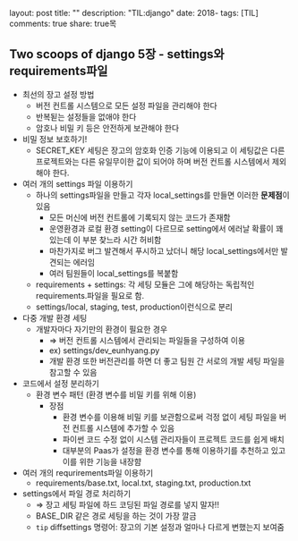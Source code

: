 layout: post
    title: ""
    description: "TIL:django"
    date: 2018-
    tags: [TIL]
    comments: true
    share: true목

## Two scoops of django 5장 - settings와 requirements파일

- 최선의 장고 설정 방법
    - 버전 컨트롤 시스템으로 모든 설정 파일을 관리해야 한다
    - 반복됟는 설정들을 없애야 한다
    - 암호나 비밀 키 등은 안전하게 보관해야 한다
- 비밀 정보 보호하기!
    - SECRET_KEY 세팅은 장고의 암호화 인증 기능에 이용되고 이 세팅값은 다른 프로젝트와는 다른 유일무이한 값이 되어야 하며 버전 컨트롤 시스템에서 제외해야 한다.
- 여러 개의 settings 파일 이용하기
    - 하나의 settings파일을 만들고 각자 local_settings를 만들면 이러한 **문제점**이 있음
        - 모든 머신에 버전 컨트롤에 기록되지 않는 코드가 존재함
        - 운영환경과 로컬 환경 setting이 다르므로 setting에서 에러날 확률이 꽤 있는데 이 부분 찾느라 시간 허비함
        - 마찬가지로 버그 발견해서 푸시하고 났더니 해당 local_settings에서만 발견되는 에러임
        - 여러 팀원들이 local_settings를 복붙함
    - requirements + settings: 각 세팅 모듈은 그에 해당하는 독립적인 requirements.파일을 필요로 함.
    - settings/local, staging, test, production이런식으로 분리
- 다중 개발 환경 세팅
    - 개발자마다 자기만의 환경이 필요한 경우
        - ⇒ 버전 컨트롤 시스템에서 관리되는 파일들을 구성하여 이용
        - ex) settings/dev_eunhyang.py
        - 개발 환경 또한 버전관리를 하면 더 좋고 팀원 간 서로의 개발 세팅 파일을 참고할 수 있음
- 코드에서 설정 분리하기
    - 환경 변수 패턴 (환경 변수를 비밀 키를 위해 이용)
        - 장점
            - 환경 변수를 이용해 비밀 키를 보관함으로써 걱정 없이 세팅 파일을 버전 컨트롤 시스템에 추가할 수 있음
            - 파이썬 코드 수정 없이 시스템 관리자들이 프로젝트 코드를 쉽게 배치
            - 대부분의 Paas가 설정을 환경 변수를 통해 이용하기를 추천하고 있고 이를 위한 기능을 내장햠
- 여러 개의 requrirements파일 이용하기
    - requirements/base.txt, local.txt, staging.txt, production.txt
- settings에서 파일 경로 처리하기
    - ⇒ 장고 세팅 파일에 하드 코딩된 파일 경로를 넣지 말자!!
    - BASE_DIR 같은 경로 세팅을 하는 것이 가장 깔금
    - `tip` diffsettings 명령어: 장고의 기본 설정과 얼마나 다르게 변했는지 보여줌
